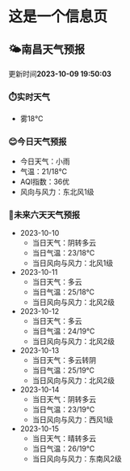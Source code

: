 # 这是一个信息页 
## 🌤️**南昌**天气预报
更新时间**2023-10-09 19:50:03**
### ⏱️实时天气
- 雾18℃
### 😊今日天气预报
- 今日天气：小雨
- 气温：21/18℃
- AQI指数：36优
- 风向与风力：东北风1级
### 🤩未来六天天气预报
- 2023-10-10
  - 当日天气：阴转多云
  - 当日气温：23/18℃
  - 当日风向与风力：北风1级
- 2023-10-11
  - 当日天气：多云
  - 当日气温：25/18℃
  - 当日风向与风力：北风2级
- 2023-10-12
  - 当日天气：多云
  - 当日气温：24/19℃
  - 当日风向与风力：北风2级
- 2023-10-13
  - 当日天气：多云转阴
  - 当日气温：25/19℃
  - 当日风向与风力：北风2级
- 2023-10-14
  - 当日天气：阴转多云
  - 当日气温：23/19℃
  - 当日风向与风力：西风1级
- 2023-10-15
  - 当日天气：晴转多云
  - 当日气温：26/19℃
  - 当日风向与风力：东南风2级

